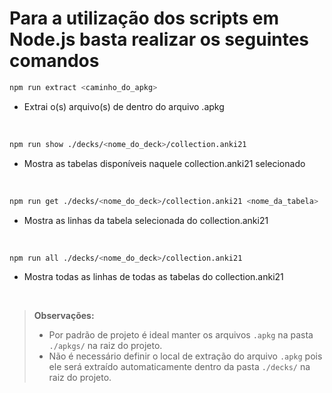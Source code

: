 # Para a utilização dos scripts em Node.js basta realizar os seguintes comandos

```bash
npm run extract <caminho_do_apkg>
```
- Extrai o(s) arquivo(s) de dentro do arquivo .apkg

</br>

```bash
npm run show ./decks/<nome_do_deck>/collection.anki21
```
- Mostra as tabelas disponíveis naquele collection.anki21 selecionado

</br>

```bash
npm run get ./decks/<nome_do_deck>/collection.anki21 <nome_da_tabela>
```
- Mostra as linhas da tabela selecionada do collection.anki21

</br>

```bash
npm run all ./decks/<nome_do_deck>/collection.anki21
```
- Mostra todas as linhas de todas as tabelas do collection.anki21

</br>

> **Observações:**
>
> - Por padrão de projeto é ideal manter os arquivos `.apkg` na pasta `./apkgs/` na raiz do projeto.
> - Não é necessário definir o local de extração do arquivo `.apkg` pois ele será extraído automaticamente dentro da pasta `./decks/` na raiz do projeto.

  


